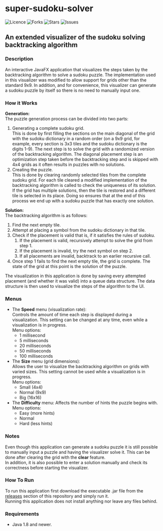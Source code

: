 # super-sudoku-solver

![Licence](https://img.shields.io/github/license/bubbleship/super-sudoku-solver)
![Forks](https://img.shields.io/github/forks/bubbleship/super-sudoku-solver)
![Stars](https://img.shields.io/github/stars/bubbleship/super-sudoku-solver)
![Issues](https://img.shields.io/github/issues/bubbleship/super-sudoku-solver)

## An extended visualizer of the sudoku solving backtracking algorithm

### Description

An interactive JavaFX application that visualizes the steps taken by the backtracking
algorithm to solve a sudoku puzzle. The implementation used in this visualizer was modified to
allow support for grids other than the standard 9x9. In addition, and for convenience, this
visualizer can generate a sudoku puzzle by itself so there is no need to manually input one.

### How it Works

**Generation:**
<br>
The puzzle generation process can be divided into two parts:

1. Generating a complete sudoku grid.
   <br>
   This is done by first filling the sections on the main diagonal of the grid with the sudoku
   dictionary in a random order (on a 9x9 grid, for example, every section is 3x3 tiles and the
   sudoku dictionary is the digits 1-9). The next step is to solve the grid with a randomized
   version of the backtracking algorithm. The diagonal placement step is an optimization step taken
   before the backtracking step and is skipped with 4x4 grids as it often results in puzzles with
   no solutions.
2. Creating the puzzle.
   <br>
   This is done by clearing randomly selected tiles from the complete sudoku grid. For each tile
   cleared a modified implementation of the backtracking algorithm is called to check the
   uniqueness of its solution. If the grid has multiple solutions, then the tile is restored and a
   different tile is selected in its place. Doing so ensures that at the end of this process we end
   up with a sudoku puzzle that has exactly one solution.

**Solution:**
<br>
The backtracking algorithm is as follows:

1. Find the next empty tile.
2. Attempt at placing a symbol from the sudoku dictionary in that tile.
3. Check if the placement is valid that is, if it satisfies the rules of sudoku.
    1. If the placement is valid, recursively attempt to solve the grid from step 1.
    2. If the placement is invalid, try the next symbol on step 2.
    3. If all placements are invalid, backtrack to an earlier recursive call.
4. Once step 1 fails to find the next empty tile, the grid is complete. The state of the grid at
   this point is the solution of the puzzle.

The visualization in this application is done by saving every attempted placement (and whether it
was valid) into a queue data structure. The data structure is then used to visualize the steps of
the algorithm to the UI.

### Menus

* The **Speed** menu (visualization rate):
  <br>
  Controls the amount of time each step is displayed during a visualization.
  This setting can be changed at any time, even while a visualization is in progress.
  <br>
  Menu options:
    * 1 millisecond
    * 5 milliseconds
    * 20 milliseconds
    * 50 milliseconds
    * 100 milliseconds
* The **Size** menu (grid dimensions):
  <br>
  Allows the user to visualize the backtracking algorithm on grids with varied sizes.
  This setting cannot be used while a visualization is in progress.
  <br>
  Menu options:
    * Small (4x4)
    * Normal (9x9)
    * Big (16x16)
* The **Difficulty** menu: Affects the number of hints the puzzle begins with.
  <br>
  Menu options:
    * Easy (more hints)
    * Normal
    * Hard (less hints)

### Notes

Even though this application can generate a sudoku puzzle it is still possible to manually input
a puzzle and having the visualizer solve it. This can be done after clearing the grid with the
**clear** feature.
<br>
In addition, it is also possible to enter a solution manually and check its correctness before
starting the visualizer.

### How To Run

To run this application first download the executable .jar file from the
[releases](https://github.com/bubbleship/super-sudoku-solver/releases) section of
this repository and simply run it.
<br>
Running this application does not install anything nor leave any files behind.

### Requirements

* Java 1.8 and newer.
